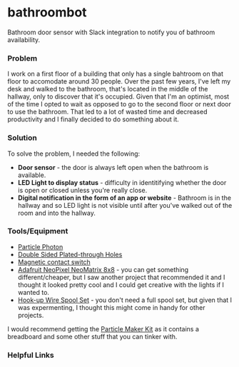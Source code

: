 # bathroombot
Bathroom door sensor with Slack integration to notify you of bathroom availability.

### Problem
I work on a first floor of a building that only has a single bahtroom on that floor to accomodate around 30 people. Over the past few years, I've left my desk and walked to the bathroom, that's located in the middle of the hallway, only to discover that it's occupied. Given that I'm an optimist, most of the time I opted to wait as opposed to go to the second floor or next door to use the bathroom. That led to a lot of wasted time and decreased productivity and I finally decided to do something about it.

### Solution
To solve the problem, I needed the following:
  * **Door sensor** - the door is always left open when the bathroom is available.
  * **LED Light to display status** - difficulty in identitifying whether the door is open or closed unless you're really close.
  * **Digital notification in the form of an app or website** - Bathroom is in the hallway and so LED light is not visible until after you've walked out of the room and into the hallway. 

### Tools/Equipment
* [Particle Photon](https://store.particle.io/?utm_source=homesite&utm_medium=Nav&utm_campaign=TopMenu)
* [Double Sided Plated-through Holes](http://www.amazon.com/Double-Sided-Plated-through-250hole-Veroboard/dp/B00G3EHATG/ref=sr_1_1?ie=UTF8&qid=1459775299&sr=8-1&keywords=Double+Sided+Plated-through+Holes)
* [Magnetic contact switch](https://www.adafruit.com/products/375)
* [Adafruit NeoPixel NeoMatrix 8x8](https://www.adafruit.com/products/1487) - you can get something different/cheaper, but I saw another project that recommended it and I thought it looked pretty cool and I could get creative with the lights if I wanted to.
* [Hook-up Wire Spool Set](https://www.adafruit.com/products/1311) - you don't need a full spool set, but given that I was expermenting, I thought this might come in handy for other projects.

I would recommend getting the [Particle Maker Kit](https://store.particle.io/?utm_source=homesite&utm_medium=Nav&utm_campaign=TopMenu) as it contains a breadboard and some other stuff that you can tinker with.

### Helpful Links
